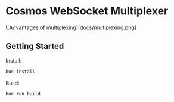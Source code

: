 # Cosmos WebSocket Multiplexer

![Advantages of multiplexing][docs/multiplexing.png]

## Getting Started

Install:
```sh
bun install
```

Build:
```sh
bun run build
```

